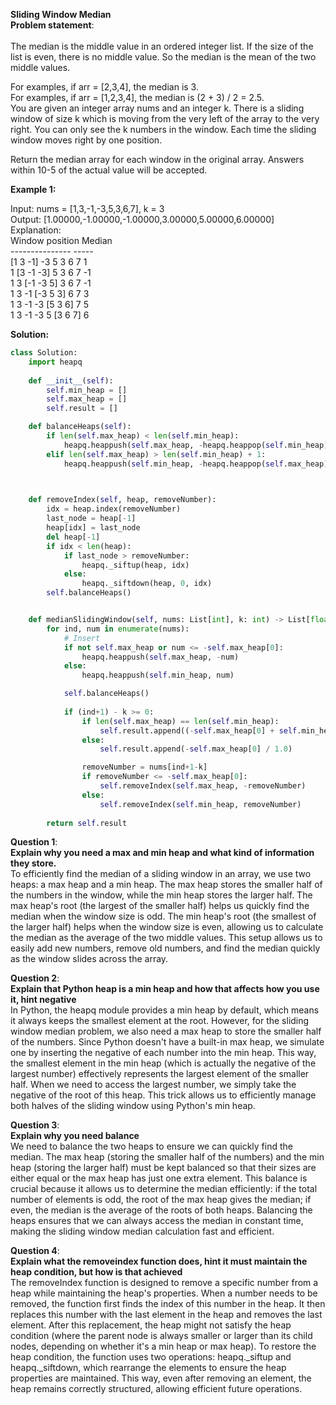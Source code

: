 **Sliding Window Median**<br>
**Problem statement**:<br>  
The median is the middle value in an ordered integer list. If the size of the list is even, there is no middle value. So the median is the mean of the two middle values.<br>

For examples, if arr = [2,3,4], the median is 3.<br>
For examples, if arr = [1,2,3,4], the median is (2 + 3) / 2 = 2.5.<br>
You are given an integer array nums and an integer k. There is a sliding window of size k which is moving from the very left of the array to the very right. You can only see the k numbers in the window. Each time the sliding window moves right by one position.<br>

Return the median array for each window in the original array. Answers within 10-5 of the actual value will be accepted.<br>

**Example 1:**<br>

Input: nums = [1,3,-1,-3,5,3,6,7], k = 3<br>
Output: [1.00000,-1.00000,-1.00000,3.00000,5.00000,6.00000]<br>
Explanation: <br>
Window position                Median<br>
---------------                -----<br>
[1  3  -1] -3  5  3  6  7        1<br>
 1 [3  -1  -3] 5  3  6  7       -1<br>
 1  3 [-1  -3  5] 3  6  7       -1<br>
 1  3  -1 [-3  5  3] 6  7        3<br>
 1  3  -1  -3 [5  3  6] 7        5<br>
 1  3  -1  -3  5 [3  6  7]       6<br>

**Solution:**
~~~python
class Solution:
    import heapq
    
    def __init__(self):  
        self.min_heap = []
        self.max_heap = []
        self.result = []

    def balanceHeaps(self):
        if len(self.max_heap) < len(self.min_heap):
            heapq.heappush(self.max_heap, -heapq.heappop(self.min_heap))
        elif len(self.max_heap) > len(self.min_heap) + 1:
            heapq.heappush(self.min_heap, -heapq.heappop(self.max_heap))
        


    def removeIndex(self, heap, removeNumber):
        idx = heap.index(removeNumber)
        last_node = heap[-1] 
        heap[idx] = last_node       
        del heap[-1]
        if idx < len(heap):
            if last_node > removeNumber:
                heapq._siftup(heap, idx)
            else:
                heapq._siftdown(heap, 0, idx)
        self.balanceHeaps()   


    def medianSlidingWindow(self, nums: List[int], k: int) -> List[float]:
        for ind, num in enumerate(nums):
            # Insert
            if not self.max_heap or num <= -self.max_heap[0]:
                heapq.heappush(self.max_heap, -num)
            else:
                heapq.heappush(self.min_heap, num)

            self.balanceHeaps()
            
            if (ind+1) - k >= 0:
                if len(self.max_heap) == len(self.min_heap):
                    self.result.append((-self.max_heap[0] + self.min_heap[0]) / 2)
                else:
                    self.result.append(-self.max_heap[0] / 1.0)

                removeNumber = nums[ind+1-k]
                if removeNumber <= -self.max_heap[0]:
                    self.removeIndex(self.max_heap, -removeNumber)
                else:
                    self.removeIndex(self.min_heap, removeNumber)
                                                 
        return self.result
~~~

**Question 1**:<br>
 **Explain why you need a max and min heap and what kind of information they store.**<br>
To efficiently find the median of a sliding window in an array, we use two heaps: a max heap and a min heap. The max heap stores the smaller half of the numbers in the window, while the min heap stores the larger half. The max heap's root (the largest of the smaller half) helps us quickly find the median when the window size is odd. The min heap's root (the smallest of the larger half) helps when the window size is even, allowing us to calculate the median as the average of the two middle values. This setup allows us to easily add new numbers, remove old numbers, and find the median quickly as the window slides across the array.<br>

**Question 2**:<br>
**Explain that Python heap is a min heap and how that affects how you use it, hint negative**<br>
In Python, the heapq module provides a min heap by default, which means it always keeps the smallest element at the root. However, for the sliding window median problem, we also need a max heap to store the smaller half of the numbers. Since Python doesn't have a built-in max heap, we simulate one by inserting the negative of each number into the min heap. This way, the smallest element in the min heap (which is actually the negative of the largest number) effectively represents the largest element of the smaller half. When we need to access the largest number, we simply take the negative of the root of this heap. This trick allows us to efficiently manage both halves of the sliding window using Python's min heap.<br>

**Question 3**:<br>
**Explain why you need balance**<br>
We need to balance the two heaps to ensure we can quickly find the median. The max heap (storing the smaller half of the numbers) and the min heap (storing the larger half) must be kept balanced so that their sizes are either equal or the max heap has just one extra element. This balance is crucial because it allows us to determine the median efficiently: if the total number of elements is odd, the root of the max heap gives the median; if even, the median is the average of the roots of both heaps. Balancing the heaps ensures that we can always access the median in constant time, making the sliding window median calculation fast and efficient.<br>

**Question 4**:<br>
**Explain what the removeindex function does, hint it must maintain the heap condition, but how is that achieved**<br>
The removeIndex function is designed to remove a specific number from a heap while maintaining the heap's properties. When a number needs to be removed, the function first finds the index of this number in the heap. It then replaces this number with the last element in the heap and removes the last element. After this replacement, the heap might not satisfy the heap condition (where the parent node is always smaller or larger than its child nodes, depending on whether it's a min heap or max heap). To restore the heap condition, the function uses two operations: heapq._siftup and heapq._siftdown, which rearrange the elements to ensure the heap properties are maintained. This way, even after removing an element, the heap remains correctly structured, allowing efficient future operations.<br>
